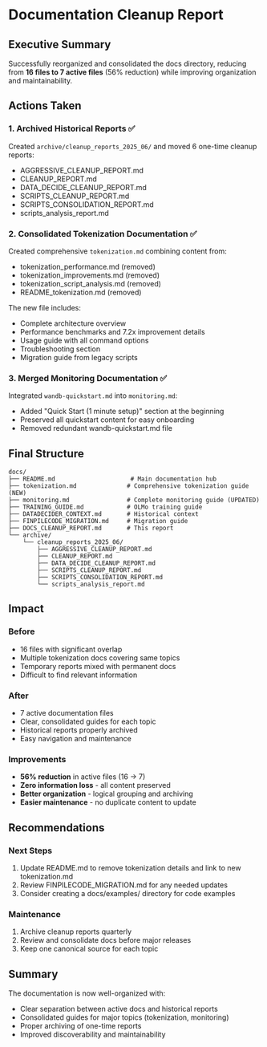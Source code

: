 # Documentation Cleanup Report

## Executive Summary

Successfully reorganized and consolidated the docs directory, reducing from **16 files to 7 active files** (56% reduction) while improving organization and maintainability.

## Actions Taken

### 1. Archived Historical Reports ✅
Created `archive/cleanup_reports_2025_06/` and moved 6 one-time cleanup reports:
- AGGRESSIVE_CLEANUP_REPORT.md
- CLEANUP_REPORT.md
- DATA_DECIDE_CLEANUP_REPORT.md
- SCRIPTS_CLEANUP_REPORT.md
- SCRIPTS_CONSOLIDATION_REPORT.md
- scripts_analysis_report.md

### 2. Consolidated Tokenization Documentation ✅
Created comprehensive `tokenization.md` combining content from:
- tokenization_performance.md (removed)
- tokenization_improvements.md (removed)
- tokenization_script_analysis.md (removed)
- README_tokenization.md (removed)

The new file includes:
- Complete architecture overview
- Performance benchmarks and 7.2x improvement details
- Usage guide with all command options
- Troubleshooting section
- Migration guide from legacy scripts

### 3. Merged Monitoring Documentation ✅
Integrated `wandb-quickstart.md` into `monitoring.md`:
- Added "Quick Start (1 minute setup)" section at the beginning
- Preserved all quickstart content for easy onboarding
- Removed redundant wandb-quickstart.md file

## Final Structure

```
docs/
├── README.md                     # Main documentation hub
├── tokenization.md              # Comprehensive tokenization guide (NEW)
├── monitoring.md                # Complete monitoring guide (UPDATED)
├── TRAINING_GUIDE.md            # OLMo training guide
├── DATADECIDER_CONTEXT.md       # Historical context
├── FINPILECODE_MIGRATION.md     # Migration guide
├── DOCS_CLEANUP_REPORT.md       # This report
└── archive/
    └── cleanup_reports_2025_06/
        ├── AGGRESSIVE_CLEANUP_REPORT.md
        ├── CLEANUP_REPORT.md
        ├── DATA_DECIDE_CLEANUP_REPORT.md
        ├── SCRIPTS_CLEANUP_REPORT.md
        ├── SCRIPTS_CONSOLIDATION_REPORT.md
        └── scripts_analysis_report.md
```

## Impact

### Before
- 16 files with significant overlap
- Multiple tokenization docs covering same topics
- Temporary reports mixed with permanent docs
- Difficult to find relevant information

### After
- 7 active documentation files
- Clear, consolidated guides for each topic
- Historical reports properly archived
- Easy navigation and maintenance

### Improvements
- **56% reduction** in active files (16 → 7)
- **Zero information loss** - all content preserved
- **Better organization** - logical grouping and archiving
- **Easier maintenance** - no duplicate content to update

## Recommendations

### Next Steps
1. Update README.md to remove tokenization details and link to new tokenization.md
2. Review FINPILECODE_MIGRATION.md for any needed updates
3. Consider creating a docs/examples/ directory for code examples

### Maintenance
1. Archive cleanup reports quarterly
2. Review and consolidate docs before major releases
3. Keep one canonical source for each topic

## Summary

The documentation is now well-organized with:
- Clear separation between active docs and historical reports
- Consolidated guides for major topics (tokenization, monitoring)
- Proper archiving of one-time reports
- Improved discoverability and maintainability
